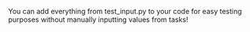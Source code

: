 You can add everything from test_input.py to your code for easy testing purposes without manually inputting values from tasks!
